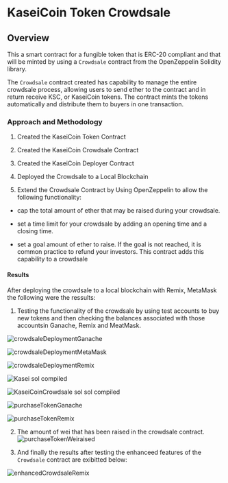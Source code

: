 
# KaseiCoin Token Crowdsale

## Overview

This a smart contract for  a fungible token that is ERC-20 compliant and that will be minted by using a `Crowdsale` contract from the OpenZeppelin Solidity library.

The `Crowdsale` contract created has capability to manage the entire crowdsale process, allowing users to send ether to the contract and in return receive KSC, or KaseiCoin tokens. The  contract mints the tokens automatically and distribute them to buyers in one transaction.

### Approach and Methodology

1. Created the KaseiCoin Token Contract

2. Created the KaseiCoin Crowdsale Contract

3. Created the KaseiCoin Deployer Contract

4. Deployed the Crowdsale to a Local Blockchain

5. Extend the Crowdsale Contract by Using OpenZeppelin to allow the following functionality:

 - cap the total amount of ether that may be raised during your crowdsale.

 - set a time limit for your crowdsale by adding an opening time and a closing time.

 - set a goal amount of ether to raise. If the goal is not reached, it is common practice to refund your investors. This contract adds this capability to a crowdsale


#### Results 

 After deploying  the crowdsale to a local blockchain with Remix, MetaMask  the following were the ressults:

1. Testing  the functionality of the crowdsale by using test accounts to buy new tokens and then checking the balances associated with those accountsin Ganache, Remix and MeatMask.

![crowdsaleDeploymentGanache](https://github.com/Abillu/ChallengeM21_Upload/assets/126644613/afbb1126-9867-45b5-a5ba-64384a293800)

![crowdsaleDeploymentMetaMask](https://github.com/Abillu/ChallengeM21_Upload/assets/126644613/d09d0a57-2cfb-498d-9954-46a148bbae2d)

![crowdsaleDeploymentRemix](https://github.com/Abillu/ChallengeM21_Upload/assets/126644613/b79fc03b-5e39-4b3d-ade6-05d9483d6e28)

![Kasei  sol compiled](https://github.com/Abillu/ChallengeM21_Upload/assets/126644613/3ed55983-b8a6-490e-8e72-9a2ac0ecb3b0)

![KaseiCoinCrowdsale sol  sol compiled](https://github.com/Abillu/ChallengeM21_Upload/assets/126644613/0abc096d-fd0f-42cc-8389-ca614e0f1e4a)

![purchaseTokenGanache](https://github.com/Abillu/ChallengeM21_Upload/assets/126644613/3f7f1ed6-923c-429e-9f19-d191296b3107)

![purchaseTokenRemix](https://github.com/Abillu/ChallengeM21_Upload/assets/126644613/de9683e4-84ce-4750-bfcd-82680d90906e)



2. The amount of wei that has been raised in the crowdsale contract.
![purchaseTokenWeiraised](https://github.com/Abillu/ChallengeM21_Upload/assets/126644613/7c855611-57a7-4869-8016-4052bc21126e)


3. And finally the results after testing the enhanceed features of the `Crowdsale` contract are exibitted below:

   
![enhancedCrowdsaleRemix](https://github.com/Abillu/ChallengeM21_Upload/assets/126644613/37ac0da2-bae2-4cea-b24b-e1891798c49a)
